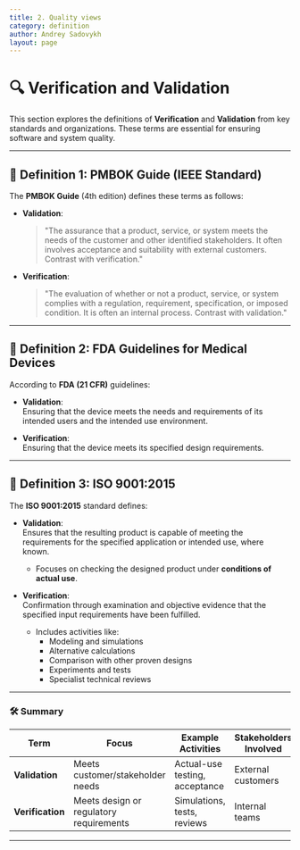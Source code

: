 ```yaml
---
title: 2. Quality views
category: definition
author: Andrey Sadovykh
layout: page
---
```


# 🔍 Verification and Validation  

This section explores the definitions of **Verification** and **Validation** from key standards and organizations. These terms are essential for ensuring software and system quality.  

---

## 📖 Definition 1: PMBOK Guide (IEEE Standard)  

The **PMBOK Guide** (4th edition) defines these terms as follows:  

- **Validation**:  
  > "The assurance that a product, service, or system meets the needs of the customer and other identified stakeholders. It often involves acceptance and suitability with external customers. Contrast with verification."  

- **Verification**:  
  > "The evaluation of whether or not a product, service, or system complies with a regulation, requirement, specification, or imposed condition. It is often an internal process. Contrast with validation."  

---

## 📑 Definition 2: FDA Guidelines for Medical Devices  

According to **FDA (21 CFR)** guidelines:  

- **Validation**:  
  Ensuring that the device meets the needs and requirements of its intended users and the intended use environment.  

- **Verification**:  
  Ensuring that the device meets its specified design requirements.  

---

## 📜 Definition 3: ISO 9001:2015  

The **ISO 9001:2015** standard defines:  

- **Validation**:  
  Ensures that the resulting product is capable of meeting the requirements for the specified application or intended use, where known.  
  - Focuses on checking the designed product under **conditions of actual use**.  

- **Verification**:  
  Confirmation through examination and objective evidence that the specified input requirements have been fulfilled.  
  - Includes activities like:  
    - Modeling and simulations  
    - Alternative calculations  
    - Comparison with other proven designs  
    - Experiments and tests  
    - Specialist technical reviews  

---

### 🛠️ Summary  

| Term          | Focus                                   | Example Activities                 | Stakeholders Involved |
|---------------|-----------------------------------------|-------------------------------------|------------------------|
| **Validation** | Meets customer/stakeholder needs       | Actual-use testing, acceptance     | External customers     |
| **Verification** | Meets design or regulatory requirements | Simulations, tests, reviews        | Internal teams         |

---
